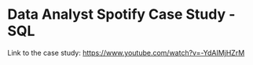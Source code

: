 Data Analyst Spotify Case Study - SQL
=====================================

Link to the case study: https://www.youtube.com/watch?v=-YdAIMjHZrM 

